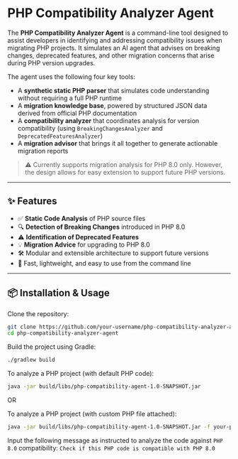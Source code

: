 # PHP Compatibility Analyzer Agent

The **PHP Compatibility Analyzer Agent** is a command-line tool designed to assist developers in identifying and
addressing compatibility issues when migrating PHP projects. It simulates an AI agent that advises on breaking changes,
deprecated features, and other migration concerns that arise during PHP version upgrades.

The agent uses the following four key tools:

- A **synthetic static PHP parser** that simulates code understanding without requiring a full PHP runtime
- A **migration knowledge base**, powered by structured JSON data derived from official PHP documentation
- A **compatibility analyzer** that coordinates analysis for version compatibility (using `BreakingChangesAnalyzer` and
  `DeprecatedFeaturesAnalyzer`)
- A **migration advisor** that brings it all together to generate actionable migration reports

> ⚠️ Currently supports migration analysis for PHP 8.0 only. However, the design allows for easy extension to support
> future PHP versions.

---

## ✨ Features

- ✅ **Static Code Analysis** of PHP source files
- 🔍 **Detection of Breaking Changes** introduced in PHP 8.0
- ⚠️ **Identification of Deprecated Features**
- 💡 **Migration Advice** for upgrading to PHP 8.0
- 🛠️ Modular and extensible architecture to support future versions
- 🚀 Fast, lightweight, and easy to use from the command line

---

## 📦 Installation & Usage

Clone the repository:

```bash
git clone https://github.com/your-username/php-compatibility-analyzer-agent.git
cd php-compatibility-analyzer-agent
```

Build the project using Gradle:

```bash
./gradlew build
```

To analyze a PHP project (with default PHP code):

```bash
java -jar build/libs/php-compatibility-agent-1.0-SNAPSHOT.jar
```

OR

To analyze a PHP project (with custom PHP file attached):

```bash
java -jar build/libs/php-compatibility-agent-1.0-SNAPSHOT.jar -f your-php-file.php
```

Input the following message as instructed to analyze the code against `PHP 8.0` compatibility:
`Check if this PHP code is compatible with PHP 8.0`

